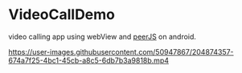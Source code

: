# VideoCallDemo
video calling app using webView and [peerJS](https://peerjs.com/) on android.


https://user-images.githubusercontent.com/50947867/204874357-674a7f25-4bc1-45cb-a8c5-6db7b3a9818b.mp4



